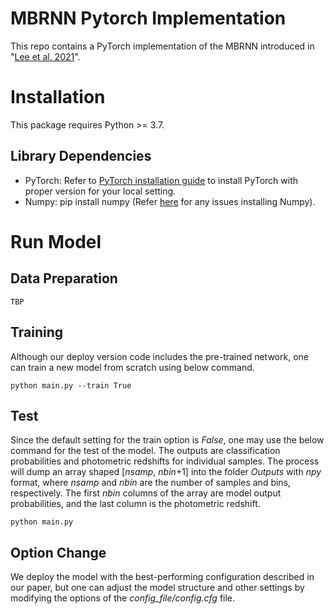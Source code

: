 # MBRNN Pytorch Implementation
This repo contains a PyTorch implementation of the MBRNN introduced in "[Lee et al. 2021]()".

# Installation
This package requires Python >= 3.7.

## Library Dependencies 
- PyTorch: Refer to [PyTorch installation guide](https://pytorch.org/get-started/locally/) to install PyTorch with proper version for your local setting.
- Numpy: pip install numpy (Refer [here](https://github.com/numpy/numpy) for any issues installing Numpy).

# Run Model

## Data Preparation
```
TBP
```

## Training
Although our deploy version code includes the pre-trained network, one can train a new model from scratch using below command.
```
python main.py --train True
```

## Test
Since the default setting for the train option is *False*, one may use the below command for the test of the model. The outputs are classification probabilities and photometric redshifts for individual samples. The process will dump an array shaped [*nsamp*, *nbin*+1] into the folder *Outputs* with *npy* format, where *nsamp* and *nbin* are the number of samples and bins, respectively. The first *nbin* columns of the array are model output probabilities, and the last column is the photometric redshift.
```
python main.py
```

## Option Change
We deploy the model with the best-performing configuration described in our paper, but one can adjust the model structure and other settings by modifying the options of the *config_file/config.cfg* file.
